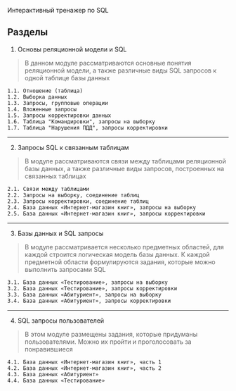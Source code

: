Интерактивный тренажер по SQL

Разделы
----------------------------------------------------------------------------------------------------
1. Основы реляционной модели и SQL
> В данном модуле рассматриваются основные понятия реляционной модели, а также различные виды SQL запросов к одной таблице базы данных

    1.1. Отношение (таблица)
    1.2. Выборка данных
    1.3. Запросы, групповые операции
    1.4. Вложенные запросы
    1.5. Запросы корректировки данных
    1.6. Таблица "Командировки", запросы на выборку
    1.7. Таблица "Нарушения ПДД", запросы корректировки

----------------------------------------------------------------------------------------------------

2. Запросы SQL к связанным таблицам
> В модуле рассматриваются связи между таблицами реляционной базы данных, а также различные виды запросов, построенных на связанных таблицах

    2.1. Связи между таблицами
    2.2. Запросы на выборку, соединение таблиц
    2.3. Запросы корректировки, соединение таблиц
    2.4. База данных «Интернет-магазин книг», запросы на выборку
    2.5. База данных «Интернет-магазин книг», запросы корректировки

----------------------------------------------------------------------------------------------------

3. Базы данных и SQL запросы
> В модуле рассматривается несколько предметных областей, для каждой строится логическая модель базы данных. К каждой предметной области формулируются задания, которые можно выполнить запросами SQL

    3.1. База данных «Тестирование», запросы на выборку
    3.2. База данных «Тестирование», запросы корректировки
    3.3. База данных «Абитуриент», запросы на выборку
    3.4. База данных «Абитуриент», запросы корректировки

----------------------------------------------------------------------------------------------------

4. SQL запросы пользователей
> В этом модуле размещены задания, которые придуманы пользователями. Можно их пройти и проголосовать за понравившиеся

    4.1. База данных «Интернет-магазин книг», часть 1
    4.2. База данных «Интернет-магазин книг», часть 2
    4.3. База данных «Абитуриент»
    4.4. База данных «Тестирование»
